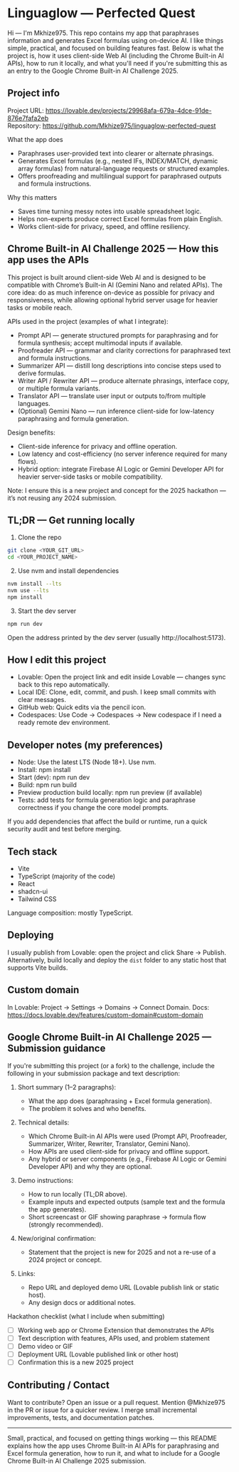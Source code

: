 # Linguaglow — Perfected Quest

Hi — I'm Mkhize975. This repo contains my app that paraphrases information and generates Excel formulas using on-device AI. I like things simple, practical, and focused on building features fast. Below is what the project is, how it uses client-side Web AI (including the Chrome Built-in AI APIs), how to run it locally, and what you'll need if you're submitting this as an entry to the Google Chrome Built-in AI Challenge 2025.

## Project info

Project URL: https://lovable.dev/projects/29968afa-679a-4dce-91de-876e7fafa2eb  
Repository: https://github.com/Mkhize975/linguaglow-perfected-quest

What the app does
- Paraphrases user-provided text into clearer or alternate phrasings.
- Generates Excel formulas (e.g., nested IFs, INDEX/MATCH, dynamic array formulas) from natural-language requests or structured examples.
- Offers proofreading and multilingual support for paraphrased outputs and formula instructions.

Why this matters
- Saves time turning messy notes into usable spreadsheet logic.
- Helps non-experts produce correct Excel formulas from plain English.
- Works client-side for privacy, speed, and offline resiliency.

## Chrome Built-in AI Challenge 2025 — How this app uses the APIs

This project is built around client-side Web AI and is designed to be compatible with Chrome’s Built-in AI (Gemini Nano and related APIs). The core idea: do as much inference on-device as possible for privacy and responsiveness, while allowing optional hybrid server usage for heavier tasks or mobile reach.

APIs used in the project (examples of what I integrate):
- Prompt API — generate structured prompts for paraphrasing and for formula synthesis; accept multimodal inputs if available.
- Proofreader API — grammar and clarity corrections for paraphrased text and formula instructions.
- Summarizer API — distill long descriptions into concise steps used to derive formulas.
- Writer API / Rewriter API — produce alternate phrasings, interface copy, or multiple formula variants.
- Translator API — translate user input or outputs to/from multiple languages.
- (Optional) Gemini Nano — run inference client-side for low-latency paraphrasing and formula generation.

Design benefits:
- Client-side inference for privacy and offline operation.
- Low latency and cost-efficiency (no server inference required for many flows).
- Hybrid option: integrate Firebase AI Logic or Gemini Developer API for heavier server-side tasks or mobile compatibility.

Note: I ensure this is a new project and concept for the 2025 hackathon — it’s not reusing any 2024 submission.

## TL;DR — Get running locally

1. Clone the repo
```sh
git clone <YOUR_GIT_URL>
cd <YOUR_PROJECT_NAME>
```

2. Use nvm and install dependencies
```sh
nvm install --lts
nvm use --lts
npm install
```

3. Start the dev server
```sh
npm run dev
```
Open the address printed by the dev server (usually http://localhost:5173).

## How I edit this project

- Lovable: Open the project link and edit inside Lovable — changes sync back to this repo automatically.
- Local IDE: Clone, edit, commit, and push. I keep small commits with clear messages.
- GitHub web: Quick edits via the pencil icon.
- Codespaces: Use Code → Codespaces → New codespace if I need a ready remote dev environment.

## Developer notes (my preferences)

- Node: Use the latest LTS (Node 18+). Use nvm.
- Install: npm install
- Start (dev): npm run dev
- Build: npm run build
- Preview production build locally: npm run preview (if available)
- Tests: add tests for formula generation logic and paraphrase correctness if you change the core model prompts.

If you add dependencies that affect the build or runtime, run a quick security audit and test before merging.

## Tech stack

- Vite
- TypeScript (majority of the code)
- React
- shadcn-ui
- Tailwind CSS

Language composition: mostly TypeScript.

## Deploying

I usually publish from Lovable: open the project and click Share → Publish. Alternatively, build locally and deploy the `dist` folder to any static host that supports Vite builds.

## Custom domain

In Lovable: Project → Settings → Domains → Connect Domain. Docs: https://docs.lovable.dev/features/custom-domain#custom-domain

## Google Chrome Built-in AI Challenge 2025 — Submission guidance

If you're submitting this project (or a fork) to the challenge, include the following in your submission package and text description:

1. Short summary (1–2 paragraphs):
   - What the app does (paraphrasing + Excel formula generation).
   - The problem it solves and who benefits.

2. Technical details:
   - Which Chrome Built-in AI APIs were used (Prompt API, Proofreader, Summarizer, Writer, Rewriter, Translator, Gemini Nano).
   - How APIs are used client-side for privacy and offline support.
   - Any hybrid or server components (e.g., Firebase AI Logic or Gemini Developer API) and why they are optional.

3. Demo instructions:
   - How to run locally (TL;DR above).
   - Example inputs and expected outputs (sample text and the formula the app generates).
   - Short screencast or GIF showing paraphrase → formula flow (strongly recommended).

4. New/original confirmation:
   - Statement that the project is new for 2025 and not a re-use of a 2024 project or concept.

5. Links:
   - Repo URL and deployed demo URL (Lovable publish link or static host).
   - Any design docs or additional notes.

Hackathon checklist (what I include when submitting)
- [ ] Working web app or Chrome Extension that demonstrates the APIs
- [ ] Text description with features, APIs used, and problem statement
- [ ] Demo video or GIF
- [ ] Deployment URL (Lovable published link or other host)
- [ ] Confirmation this is a new 2025 project

## Contributing / Contact

Want to contribute? Open an issue or a pull request. Mention @Mkhize975 in the PR or issue for a quicker review. I merge small incremental improvements, tests, and documentation patches.

---

Small, practical, and focused on getting things working — this README explains how the app uses Chrome Built-in AI APIs for paraphrasing and Excel formula generation, how to run it, and what to include for a Google Chrome Built-in AI Challenge 2025 submission.
